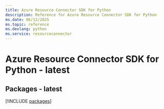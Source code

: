 ```yaml
---
title: Azure Resource Connector SDK for Python
description: Reference for Azure Resource Connector SDK for Python
ms.date: 06/12/2025
ms.topic: reference
ms.devlang: python
ms.service: resourceconnector
---
```

# Azure Resource Connector SDK for Python - latest
## Packages - latest
[!INCLUDE [packages](resource-connector-index.md)]